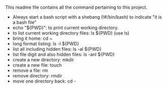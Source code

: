 This readme file contains all the command pertaining to this project.

- Always start a bash script with a shebang (!#/bin/bash) to indicate "it is a bash file"
- echo "${PWD}": to print current working directory.
- to list current working directory files: ls ${PWD} (use ls)
- bring it home: cd ~
- long format listing: ls -l ${PWD}
- list all including hidden files: ls -al ${PWD}
- list file digit and also hidden files: ls -anl ${PWD}
- create a new directory: mkdir
- create a new file: touch
- remove a file: rm
- remove directory: rmdir
- move one directory back: cd -
